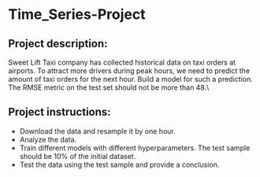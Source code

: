 # Time_Series-Project
## Project description: 
Sweet Lift Taxi company has collected historical data on taxi orders at airports. To attract more drivers during peak hours, we need to predict the amount of taxi orders for the next hour. Build a model for such a prediction. The RMSE metric on the test set should not be more than 48.\
## Project instructions: 
- Download the data and resample it by one hour.
- Analyze the data. 
- Train different models with different hyperparameters. The test sample should be 10% of the initial dataset. 
- Test the data using the test sample and provide a conclusion.
